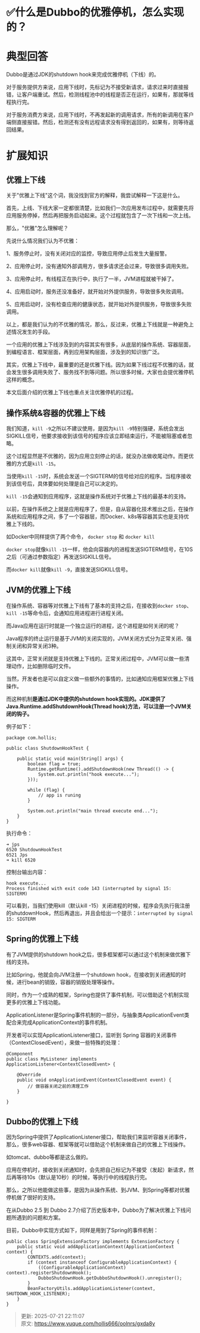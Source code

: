 # ✅什么是Dubbo的优雅停机，怎么实现的？

# 典型回答


Dubbo是通过JDK的shutdown hook来完成优雅停机（下线）的。



对于服务提供方来说，应用下线时，先标记为不接受新请求，请求过来时直接报错，让客户端重试。然后，检测线程池中的线程是否正在运行，如果有，那就等线程执行完。



对于服务消费方来说，应用下线时，不再发起新的调用请求，所有的新调用在客户端侧直接报错。然后，检测还有没有远程请求没有得到返回的，如果有，则等待返回结果。



# 扩展知识
## 
## 优雅上下线


关于"优雅上下线"这个词，我没找到官方的解释，我尝试解释一下这是什么。



首先，上线、下线大家一定都很清楚，比如我们一次应用发布过程中，就需要先将应用服务停掉，然后再把服务启动起来。这个过程就包含了一次下线和一次上线。



那么，"优雅"怎么理解呢？



先说什么情况我们认为不优雅：



1、服务停止时，没有关闭对应的监控，导致应用停止后发生大量报警。



2、应用停止时，没有通知外部调用方，很多请求还会过来，导致很多调用失败。



3、应用停止时，有线程正在执行中，执行了一半，JVM进程就被干掉了。



4、应用启动时，服务还没准备好，就开始对外提供服务，导致很多失败调用。



5、应用启动时，没有检查应用的健康状态，就开始对外提供服务，导致很多失败调用。



以上，都是我们认为的不优雅的情况，那么，反过来，优雅上下线就是一种避免上述情况发生的手段。



一个应用的优雅上下线涉及到的内容其实有很多，从底层的操作系统、容器层面，到编程语言、框架层面，再到应用架构层面，涉及到的知识很广泛。



其实，优雅上下线中，最重要的还是优雅下线。因为如果下线过程不优雅的话，就会发生很多调用失败了、服务找不到等问题。所以很多时候，大家也会提优雅停机这样的概念。



本文后面介绍的优雅上下线也重点关注优雅停机的过程。



## 操作系统&容器的优雅上下线


我们知道，`kill -9`之所以不建议使用，是因为`kill -9`特别强硬，系统会发出SIGKILL信号，他要求接收到该信号的程序应该立即结束运行，不能被阻塞或者忽略。



这个过程显然是不优雅的，因为应用立刻停止的话，就没办法做收尾动作。而更优雅的方式是`kill -15`。



当使用`kill -15`时，系统会发送一个SIGTERM的信号给对应的程序。当程序接收到该信号后，具体要如何处理是自己可以决定的。



`kill -15`会通知到应用程序，这就是操作系统对于优雅上下线的最基本的支持。



以前，在操作系统之上就是应用程序了，但是，自从容器化技术推出之后，在操作系统和应用程序之间，多了一个容器层，而Docker、k8s等容器其实也是支持优雅上下线的。



如Docker中同样提供了两个命令， `docker stop` 和 `docker kill`



`docker stop`就像`kill -15`一样，他会向容器内的进程发送SIGTERM信号，在10S之后（可通过参数指定）再发送SIGKILL信号。



而`docker kill`就像`kill -9`，直接发送SIGKILL信号。



## JVM的优雅上下线


在操作系统、容器等对优雅上下线有了基本的支持之后，在接收到`docker stop`、`kill -15`等命令后，会通知应用进程进行进程关闭。



而Java应用在运行时就是一个独立运行的进程，这个进程是如何关闭的呢？



Java程序的终止运行是基于JVM的关闭实现的，JVM关闭方式分为正常关闭、强制关闭和异常关闭3种。



这其中，正常关闭就是支持优雅上下线的。正常关闭过程中，JVM可以做一些清理动作，比如删除临时文件。



当然，开发者也是可以自定义做一些额外的事情的，比如通知应用框架优雅上下线操作。



而这种机制**是通过JDK中提供的shutdown hook实现的。JDK提供了Java.Runtime.addShutdownHook(Thread hook)方法，可以注册一个JVM关闭的钩子。**



例子如下：



```plain
package com.hollis;

public class ShutdownHookTest {

    public static void main(String[] args) {
        boolean flag = true;
        Runtime.getRuntime().addShutdownHook(new Thread(() -> {
            System.out.println("hook execute...");
        }));

        while (flag) {
            // app is runing
        }

        System.out.println("main thread execute end...");
    }
}
```



执行命令：



```plain
➜ jps
6520 ShutdownHookTest
6521 Jps
➜ kill 6520
```



控制台输出内容：



```plain
hook execute...
Process finished with exit code 143 (interrupted by signal 15: SIGTERM)
```



可以看到，当我们使用kill（默认kill -15）关闭进程的时候，程序会先执行我注册的shutdownHook，然后再退出，并且会给出一个提示：`interrupted by signal 15: SIGTERM`



## Spring的优雅上下线


有了JVM提供的shutdown hook之后，很多框架都可以通过这个机制来做优雅下线的支持。



比如Spring，他就会向JVM注册一个shutdown hook，在接收到关闭通知的时候，进行bean的销毁，容器的销毁处理等操作。



同时，作为一个成熟的框架，Spring也提供了事件机制，可以借助这个机制实现更多的优雅上下线功能。



ApplicationListener是Spring事件机制的一部分，与抽象类ApplicationEvent类配合来完成ApplicationContext的事件机制。



开发者可以实现ApplicationListener接口，监听到 Spring 容器的关闭事件（ContextClosedEvent），来做一些特殊的处理：



```plain
@Component
public class MyListener implements ApplicationListener<ContextClosedEvent> {

    @Override
    public void onApplicationEvent(ContextClosedEvent event) {
        // 做容器关闭之前的清理工作
    }

}
```



## Dubbo的优雅上下线


因为Spring中提供了ApplicationListener接口，帮助我们来监听容器关闭事件，那么，很多web容器、框架等就可以借助这个机制来做自己的优雅上下线操作。



如tomcat、dubbo等都是这么做的。



应用在停机时，接收到关闭通知时，会先把自己标记为不接受（发起）新请求，然后再等待10s（默认是10秒）的时候，等执行中的线程执行完。



那么，之所以他能做这些事，是因为从操作系统、到JVM、到Spring等都对优雅停机做了很好的支持。



在从Dubbo 2.5 到 Dubbo 2.7介绍了历史版本中，Dubbo为了解决优雅上下线问题所遇到的问题和方案。



目前，Dubbo中实现方式如下，同样是用到了Spring的事件机制：



```plain
public class SpringExtensionFactory implements ExtensionFactory {
    public static void addApplicationContext(ApplicationContext context) {
        CONTEXTS.add(context);
        if (context instanceof ConfigurableApplicationContext) {
            ((ConfigurableApplicationContext) context).registerShutdownHook();
            DubboShutdownHook.getDubboShutdownHook().unregister();
        }
        BeanFactoryUtils.addApplicationListener(context, SHUTDOWN_HOOK_LISTENER);
    }
}
```





> 更新: 2025-07-21 22:11:07  
> 原文: <https://www.yuque.com/hollis666/oolnrs/gxda8y>